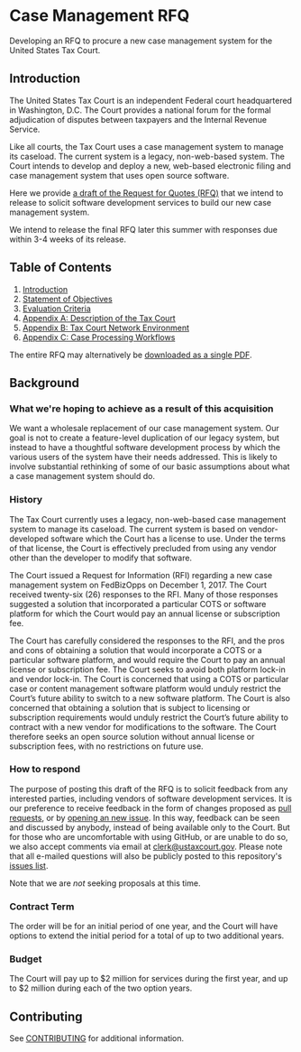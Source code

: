 # Case Management RFQ
Developing an RFQ to procure a new case management system for the United States Tax Court.

## Introduction

The United States Tax Court is an independent Federal court headquartered in Washington, D.C. The Court provides a national forum for the formal adjudication of disputes between taxpayers and the Internal Revenue Service.

Like all courts, the Tax Court uses a case management system to manage its caseload. The current system is a legacy, non-web-based system. The Court intends to develop and deploy a new, web-based electronic filing and case management system that uses open source software.

Here we provide [a draft of the Request for Quotes (RFQ)](01_RFQ.md) that we intend to release to solicit software development services to build our new case management system.

We intend to release the final RFQ later this summer with responses due within 3-4 weeks of its release.

## Table of Contents

1. [Introduction](01_RFQ.md)
1. [Statement of Objectives](02_SOO.md)
1. [Evaluation Criteria](03_Evaluation_Criteria.md)
1. [Appendix A: Description of the Tax Court](04_Appendix_A.md)
1. [Appendix B: Tax Court Network Environment](05_Appendix_B.md)
1. [Appendix C: Case Processing Workflows](06_Appendix_C.md)

The entire RFQ may alternatively be [downloaded as a single PDF](Entire_RFQ.pdf).

## Background

### What we're hoping to achieve as a result of this acquisition

We want a wholesale replacement of our case management system. Our goal is not to create a feature-level duplication of our legacy system, but instead to have a thoughtful software development process by which the various users of the system have their needs addressed. This is likely to involve substantial rethinking of some of our basic assumptions about what a case management system should do.

### History

The Tax Court currently uses a legacy, non-web-based case management system to manage its caseload. The current system is based on vendor-developed software which the Court has a license to use. Under the terms of that license, the Court is effectively precluded from using any vendor other than the developer to modify that software. 

The Court issued a Request for Information (RFI) regarding a new case management system on FedBizOpps on December 1, 2017. The Court received twenty-six (26) responses to the RFI. Many of those responses suggested a solution that incorporated a particular COTS or software platform for which the Court would pay an annual license or subscription fee. 

The Court has carefully considered the responses to the RFI, and the pros and cons of obtaining a solution that would incorporate a COTS or a particular software platform, and would require the Court to pay an annual license or subscription fee. The Court seeks to avoid both platform lock-in and vendor lock-in. The Court is concerned that using a COTS or particular case or content management software platform would unduly restrict the Court’s future ability to switch to a new software platform. The Court is also concerned that obtaining a solution that is subject to licensing or subscription requirements would unduly restrict the Court’s future ability to contract with a new vendor for modifications to the software. The Court therefore seeks an open source solution without annual license or subscription fees, with no restrictions on future use.

### How to respond

The purpose of posting this draft of the RFQ is to solicit feedback from any interested parties, including vendors of software development services.  It is our preference to receive feedback in the form of changes proposed as [pull requests](https://github.com/ustaxcourt/case-management-rfp/pulls), or by [opening an new issue](https://github.com/ustaxcourt/case-management-rfp/issues). In this way, feedback can be seen and discussed by anybody, instead of being available only to the Court. But for those who are uncomfortable with using GitHub, or are unable to do so, we also accept comments via email at clerk@ustaxcourt.gov. Please note that all e-mailed questions will also be publicly posted to this repository's [issues list](https://github.com/ustaxcourt/case-management-rfp/issues).

Note that we are _not_ seeking proposals at this time.

### Contract Term

The order will be for an initial period of one year, and the Court will have options to extend the initial period for a total of up to two additional years.

### Budget

The Court will pay up to $2 million for services during the first year, and up to $2 million during each of the two option years.

## Contributing

See [CONTRIBUTING](CONTRIBUTING.md) for additional information.
